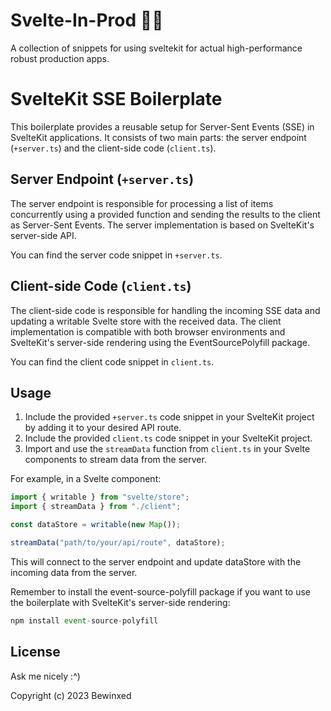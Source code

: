 # Svelte-In-Prod 🧑‍🔬
A collection of snippets for using sveltekit for actual high-performance robust production apps.

# SvelteKit SSE Boilerplate

This boilerplate provides a reusable setup for Server-Sent Events (SSE) in SvelteKit applications. It consists of two main parts: the server endpoint (`+server.ts`) and the client-side code (`client.ts`).

## Server Endpoint (`+server.ts`)

The server endpoint is responsible for processing a list of items concurrently using a provided function and sending the results to the client as Server-Sent Events. The server implementation is based on SvelteKit's server-side API.

You can find the server code snippet in `+server.ts`.

## Client-side Code (`client.ts`)

The client-side code is responsible for handling the incoming SSE data and updating a writable Svelte store with the received data. The client implementation is compatible with both browser environments and SvelteKit's server-side rendering using the EventSourcePolyfill package.

You can find the client code snippet in `client.ts`.

## Usage

1. Include the provided `+server.ts` code snippet in your SvelteKit project by adding it to your desired API route.
2. Include the provided `client.ts` code snippet in your SvelteKit project.
3. Import and use the `streamData` function from `client.ts` in your Svelte components to stream data from the server.

For example, in a Svelte component:

```javascript
import { writable } from "svelte/store";
import { streamData } from "./client";

const dataStore = writable(new Map());

streamData("path/to/your/api/route", dataStore);
```

This will connect to the server endpoint and update dataStore with the incoming data from the server.

Remember to install the event-source-polyfill package if you want to use the boilerplate with SvelteKit's server-side rendering:
```javascript
npm install event-source-polyfill
```

## License
Ask me nicely :^)

Copyright (c) 2023 Bewinxed




